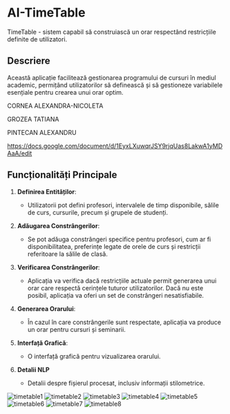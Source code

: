# AI-TimeTable
 TimeTable - sistem capabil să construiască un orar respectând restricțiile definite de utilizatori.

 ## Descriere

Această aplicație facilitează gestionarea programului de cursuri în mediul academic, permițând utilizatorilor să definească și să gestioneze variabilele esențiale pentru crearea unui orar optim.

CORNEA ALEXANDRA-NICOLETA

GROZEA TATIANA  

PINTECAN ALEXANDRU  

https://docs.google.com/document/d/1EyxLXuwqrJSY9rjqUas8LakwA1yMDAaA/edit

## Funcționalități Principale

1. **Definirea Entităților**:
   - Utilizatorii pot defini profesori, intervalele de timp disponibile, sălile de curs, cursurile, precum și grupele de studenți.

2. **Adăugarea Constrângerilor**:
   - Se pot adăuga constrângeri specifice pentru profesori, cum ar fi disponibilitatea, preferințe legate de orele de curs și restricții referitoare la sălile de clasă.

3. **Verificarea Constrângerilor**:
   - Aplicația va verifica dacă restricțiile actuale permit generarea unui orar care respectă cerințele tuturor utilizatorilor. Dacă nu este posibil, aplicația va oferi un set de constrângeri nesatisfiabile.

4. **Generarea Orarului**:
   - În cazul în care constrângerile sunt respectate, aplicația va produce un orar pentru cursuri și seminarii.

5. **Interfață Grafică**:
   - O interfață grafică pentru vizualizarea orarului.

6. **Detalii NLP**
   - Detalii despre fișierul procesat, inclusiv informații stilometrice.

![timetable1](https://github.com/user-attachments/assets/4f83da53-3229-46c5-a17f-3344f1e91791)
![timetable2](https://github.com/user-attachments/assets/51c96f07-43ae-4a42-8518-2c03f1d70b20)
![timetable3](https://github.com/user-attachments/assets/b00bbabc-d4ab-4170-ad71-24805e86b422)
![timetable4](https://github.com/user-attachments/assets/6c384dc6-508e-427a-b235-6b9853a1f93b)
![timetable5](https://github.com/user-attachments/assets/e26ae8bf-5b94-42d9-b05e-53770323bd8a)
![timetable6](https://github.com/user-attachments/assets/8dfc7e4d-e281-4ac3-9f48-0433c17f2224)
![timetable7](https://github.com/user-attachments/assets/e330cf82-c2e0-41d5-8309-5592b18d10bf)
![timetable8](https://github.com/user-attachments/assets/8855b594-2947-40e8-aac1-de7c7e6eec10)
  

